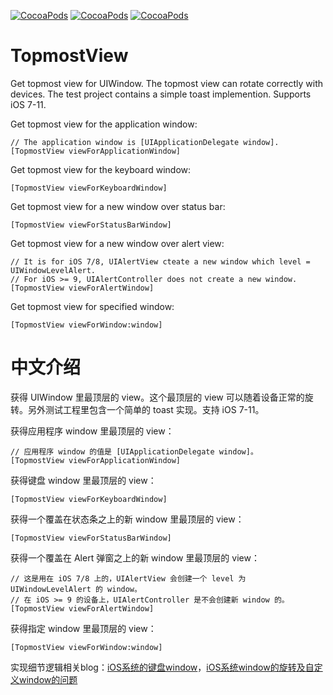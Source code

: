 [![CocoaPods](https://img.shields.io/cocoapods/v/TopmostView.svg)]() [![CocoaPods](https://img.shields.io/cocoapods/p/TopmostView.svg)]() [![CocoaPods](https://img.shields.io/cocoapods/l/TopmostView.svg)]()

# TopmostView

Get topmost view for UIWindow. The topmost view can rotate correctly with devices. The test project contains a simple toast implemention. Supports iOS 7-11.

Get topmost view for the application window:

    // The application window is [UIApplicationDelegate window].
    [TopmostView viewForApplicationWindow]

Get topmost view for the keyboard window:

    [TopmostView viewForKeyboardWindow]

Get topmost view for a new window over status bar:

    [TopmostView viewForStatusBarWindow]

Get topmost view for a new window over alert view:

    // It is for iOS 7/8, UIAlertView cteate a new window which level = UIWindowLevelAlert.
    // For iOS >= 9, UIAlertController does not create a new window.
    [TopmostView viewForAlertWindow]

Get topmost view for specified window:

    [TopmostView viewForWindow:window]

# 中文介绍

获得 UIWindow 里最顶层的 view。这个最顶层的 view 可以随着设备正常的旋转。另外测试工程里包含一个简单的 toast 实现。支持 iOS 7-11。

获得应用程序 window 里最顶层的 view：

    // 应用程序 window 的值是 [UIApplicationDelegate window]。
    [TopmostView viewForApplicationWindow]

获得键盘 window 里最顶层的 view：

    [TopmostView viewForKeyboardWindow]

获得一个覆盖在状态条之上的新 window 里最顶层的 view：

    [TopmostView viewForStatusBarWindow]

获得一个覆盖在 Alert 弹窗之上的新 window 里最顶层的 view：

    // 这是用在 iOS 7/8 上的，UIAlertView 会创建一个 level 为 UIWindowLevelAlert 的 window。
    // 在 iOS >= 9 的设备上，UIAlertController 是不会创建新 window 的。
    [TopmostView viewForAlertWindow]

获得指定 window 里最顶层的 view：

    [TopmostView viewForWindow:window]

实现细节逻辑相关blog：[iOS系统的键盘window](http://blog.harrisonxi.com/2017/02/iOS%E7%B3%BB%E7%BB%9F%E7%9A%84%E9%94%AE%E7%9B%98window.html)，[iOS系统window的旋转及自定义window的问题](http://blog.harrisonxi.com/2017/02/iOS%E7%B3%BB%E7%BB%9Fwindow%E7%9A%84%E6%97%8B%E8%BD%AC%E5%8F%8A%E8%87%AA%E5%AE%9A%E4%B9%89window%E7%9A%84%E9%97%AE%E9%A2%98.html)
